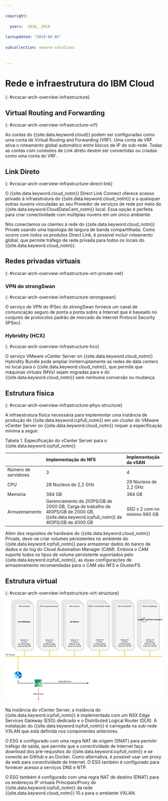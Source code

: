 ```yaml
---

copyright:

  years:  2016, 2019

lastupdated: "2019-08-05"

subcollection: vmware-solutions


---
```


# Rede e infraestrutura do IBM Cloud
{: #vcscar-arch-overview-infrastructure}

## Virtual Routing and Forwarding
{: #vcscar-arch-overview-infrastructure-vrf}

As contas do {{site.data.keyword.cloud}} podem ser configuradas como uma conta de Virtual Routing and Forwarding (VRF). Uma conta de VRF ativa o roteamento global automático entre blocos de IP de sub-rede. Todas as contas com conexões de Link direto devem ser convertidas ou criadas como uma conta do VRF.

## Link Direto
{: #vcscar-arch-overview-infrastructure-direct-link}

O {{site.data.keyword.cloud_notm}} Direct Link Connect oferece acesso privado à infraestrutura do {{site.data.keyword.cloud_notm}} e a quaisquer outras nuvens vinculadas ao seu Provedor de serviços de rede por meio do {{site.data.keyword.CloudDataCent_notm}} local. Essa opção é perfeita para criar conectividade com múltiplas nuvens em um único ambiente.

Nós conectamos os clientes à rede do {{site.data.keyword.cloud_notm}} Private usando uma topologia de largura de banda compartilhada. Como ocorre com todos os produtos Direct Link, é possível incluir roteamento global, que permite tráfego de rede privada para todos os locais do {{site.data.keyword.cloud_notm}}.

## Redes privadas virtuais
{: #vcscar-arch-overview-infrastructure-virt-private-net}

### VPN do strongSwan
{: #vcscar-arch-overview-infrastructure-strongswan}

O serviço de VPN do IPSec do strongSwan fornece um canal de comunicação seguro de ponta a ponta sobre a Internet que é baseado no conjunto de protocolos padrão de mercado da Internet Protocol Security (IPSec).

### Hybridity (HCX)
{: #vcscar-arch-overview-infrastructure-hcx}

O serviço VMware vCenter Server on {{site.data.keyword.cloud_notm}} Hybridity Bundle pode ampliar ininterruptamente as redes de data centers no local para o {{site.data.keyword.cloud_notm}}, que permite que máquinas virtuais (MVs) sejam migradas para e do {{site.data.keyword.cloud_notm}} sem nenhuma conversão ou mudança.

## Estrutura física
{: #vcscar-arch-overview-infrastructure-phys-structure}

A infraestrutura física necessária para implementar uma instância de produção do {{site.data.keyword.icpfull_notm}} em um cluster do VMware vCenter Server on {{site.data.keyword.cloud_notm}} requer a especificação mínima a seguir.

Tabela 1. Especificação do vCenter Server para o  {{site.data.keyword.icpfull_notm}}

| | Implementação do NFS | Implementação da vSAN |
|:---------- |:---------- |:---------- |
| Número de servidores | 3 | 4 |
| CPU | 28 Núcleos de 2,2 GHz | 28 Núcleos de 2,2 GHz |
| Memória | 384 GB | 384 GB |
| Armazenamento | Gerenciamento de 2IOPS/GB de 2000 GB, Carga de trabalho de 4IOPS/GB de 2000 GB, {{site.data.keyword.icpfull_notm}} de 4IOPS/GB de 4000 GB | SSD x 2 com no mínimo 960 GB |

Além dos requisitos de hardware do {{site.data.keyword.cloud_notm}} Private, deve-se criar volumes persistentes no ambiente do {{site.data.keyword.icpfull_notm}} para armazenar dados do banco de dados e do log do Cloud Automation Manager (CAM). Embora o CAM suporte todos os tipos de volume persistente suportados pelo {{site.data.keyword.icpfull_notm}}, as duas configurações de armazenamento recomendadas para o CAM são NFS e GlusterFS.

## Estrutura virtual
{: #vcscar-arch-overview-infrastructure-virt-structure}

![Estrutura do vCenter Server e implementação do {{site.data.keyword.icpfull_notm}}](../../images/vcscar-icp.svg "Estrutura do vCenter Server e implementação do {{site.data.keyword.icpfull_notm}}")

Na instância do vCenter Server, a instância do {{site.data.keyword.icpfull_notm}} é implementada com um NSX Edge Services Gateway (ESG) dedicado e o Distributed Logical Router (DLR).
A instalação do {{site.data.keyword.icpfull_notm}} é carregada na sub-rede VXLAN que está definida nos componentes anteriores.

O ESG é configurado com uma regra NAT de origem (SNAT) para permitir tráfego de saída, que permite que a conectividade de Internet faça download dos pré-requisitos do {{site.data.keyword.icpfull_notm}} e se conecte ao GitHub e ao Docker. Como alternativa, é possível usar um proxy da web para conectividade de Internet. O ESG também é configurado para fornecer acesso a serviços DNS e NTP.

O ESG também é configurado com uma regra NAT de destino (DNAT) para os endereços IP virtuais Principais/Proxy do {{site.data.keyword.icpfull_notm}} da rede {{site.data.keyword.cloud_notm}} 10.x para o ambiente VXLAN.
